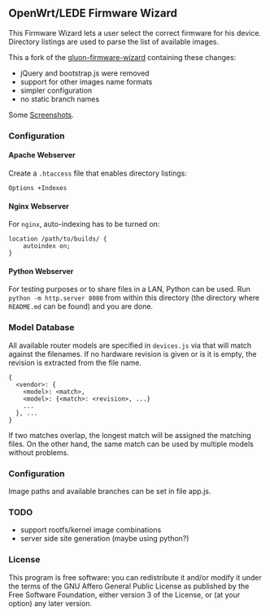 OpenWrt/LEDE Firmware Wizard
---

This Firmware Wizard lets a user select the correct firmware for his device. Directory listings are used to parse the list of available images.

This a fork of the [gluon-firmware-wizard](https://github.com/freifunk-darmstadt/gluon-firmware-wizard) containing these changes:
- jQuery and bootstrap.js were removed
- support for other images name formats
- simpler configuration
- no static branch names

Some [Screenshots](docs/screenshots.md).

### Configuration

#### Apache Webserver
Create a `.htaccess` file that enables directory listings:
```
Options +Indexes
```

#### Nginx Webserver
For `nginx`, auto-indexing has to be turned on:
```
location /path/to/builds/ {
    autoindex on;
}
```

#### Python Webserver
For testing purposes or to share files in a LAN, Python can be used. Run `python -m http.server 8080` from within this directory (the directory where `README.md` can be found) and you are done.

### Model Database
All available router models are specified in `devices.js` via that will match against the filenames.
If no hardware revision is given or is it is empty, the revision is extracted from the file name.

```
{
  <vendor>: {
    <model>: <match>,
    <model>: {<match>: <revision>, ...}
    ...
  }, ...
}
```

If two matches overlap, the longest match will be assigned the matching files. On the other hand, the same match can be used by multiple models without problems.

### Configuration
Image paths and available branches can be set in file app.js.

### TODO
- support rootfs/kernel image combinations
- server side site generation (maybe using python?)

### License
This program is free software: you can redistribute it and/or modify
it under the terms of the GNU Affero General Public License as published by
the Free Software Foundation, either version 3 of the License, or
(at your option) any later version.
